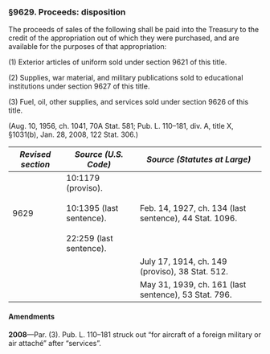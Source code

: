 ### §9629. Proceeds: disposition ###

The proceeds of sales of the following shall be paid into the Treasury to the credit of the appropriation out of which they were purchased, and are available for the purposes of that appropriation:

(1) Exterior articles of uniform sold under section 9621 of this title.

(2) Supplies, war material, and military publications sold to educational institutions under section 9627 of this title.

(3) Fuel, oil, other supplies, and services sold under section 9626 of this title.

(Aug. 10, 1956, ch. 1041, 70A Stat. 581; Pub. L. 110–181, div. A, title X, §1031(b), Jan. 28, 2008, 122 Stat. 306.)

|*Revised section*|                                *Source (U.S. Code)*                                 |             *Source (Statutes at Large)*             |
|-----------------|-------------------------------------------------------------------------------------|------------------------------------------------------|
|      9629       |10:1179 (proviso).<br/><br/>10:1395 (last sentence).<br/><br/>22:259 (last sentence).|Feb. 14, 1927, ch. 134 (last sentence), 44 Stat. 1096.|
|                 |                                                                                     |   July 17, 1914, ch. 149 (proviso), 38 Stat. 512.    |
|                 |                                                                                     | May 31, 1939, ch. 161 (last sentence), 53 Stat. 796. |

#### Amendments ####

**2008**—Par. (3). Pub. L. 110–181 struck out “for aircraft of a foreign military or air attaché” after “services”.